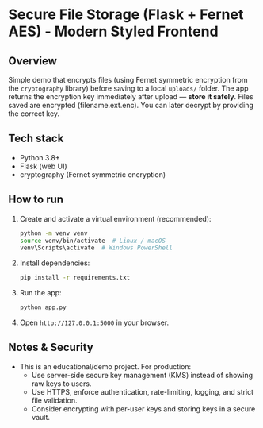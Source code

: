 # Secure File Storage (Flask + Fernet AES) - Modern Styled Frontend

## Overview
Simple demo that encrypts files (using Fernet symmetric encryption from the `cryptography` library) before saving to a local `uploads/` folder. The app returns the encryption key immediately after upload — **store it safely**. Files saved are encrypted (filename.ext.enc). You can later decrypt by providing the correct key.

## Tech stack
- Python 3.8+
- Flask (web UI)
- cryptography (Fernet symmetric encryption)

## How to run
1. Create and activate a virtual environment (recommended):
   ```bash
   python -m venv venv
   source venv/bin/activate  # Linux / macOS
   venv\Scripts\activate  # Windows PowerShell
   ```
2. Install dependencies:
   ```bash
   pip install -r requirements.txt
   ```
3. Run the app:
   ```bash
   python app.py
   ```
4. Open `http://127.0.0.1:5000` in your browser.

## Notes & Security
- This is an educational/demo project. For production:
  - Use server-side secure key management (KMS) instead of showing raw keys to users.
  - Use HTTPS, enforce authentication, rate-limiting, logging, and strict file validation.
  - Consider encrypting with per-user keys and storing keys in a secure vault.
